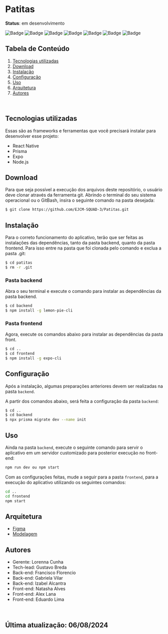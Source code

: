 # Patitas

**Status**: em desenvolvimento 

![Badge](https://img.shields.io/badge/React%20Native-20232A?style=for-the-badge&logo=react&logoColor=white)
![Badge](https://img.shields.io/badge/Prisma-3982CE?style=for-the-badge&logo=Prisma&logoColor=white)
![Badge](https://img.shields.io/badge/TypeScript-007ACC?style=for-the-badge&logo=typescript&logoColor=white)
![Badge](https://img.shields.io/badge/JavaScript-F7DF1E?style=for-the-badge&logo=javascript&logoColor=black)
![Badge](https://img.shields.io/badge/GIT-E44C30?style=for-the-badge&logo=git&logoColor=white)
![Badge](https://img.shields.io/badge/Expo-FFFFFF?style=for-the-badge&logo=expo&logoColor=000020)
![Badge](https://img.shields.io/badge/Node.js-43853D?style=for-the-badge&logo=node.js&logoColor=white)
 
## Tabela de Conteúdo

 1. [Tecnologias utilizadas](#tecnologias-utilizadas)
 2. [Download](#download)
 3. [Instalação](#instalação)
 4. [Configuração](#configuração)
 5. [Uso](#uso)
 6. [Arquitetura](#arquitetura)
 7. [Autores](#autores)

<br>

## Tecnologias utilizadas

Essas são as frameworks e ferramentas que você precisará instalar para desenvolver esse projeto:

 - React Native
 - Prisma
 - Expo
 - Node.js


## Download 

Para que seja possível a execução dos arquivos deste repositório, o usuário deve clonar através da ferramenta git. Abrindo o terminal do seu sistema operacional ou o GitBash, insira o seguinte comando na pasta desejada:

``` bash
$ git clone https://github.com/EJCM-SQUAD-3/Patitas.git
```


## Instalação 
Para o correto funcionamento do aplicativo, terão que ser feitas as instalações das dependências, tanto da pasta backend, quanto da pasta frontend. Para isso entre na pasta que foi clonada pelo comando e exclua a pasta .git:

``` bash
$ cd patitas
$ rm -r .git
```

### Pasta backend
Abra o seu terminal e execute o comando para instalar as dependências da pasta backend.

``` bash
$ cd backend
$ npm install -g lemon-pie-cli
```

### Pasta frontend
Agora, execute os comandos abaixo para instalar as dependências da pasta front.

``` bash
$ cd ..
$ cd frontend
$ npm install -g expo-cli
```


## Configuração
Após a instalação, algumas preparações anteriores devem ser realizadas na pasta `backend`.

A partir dos comandos abaixo, será feita a configuração da pasta `backend`:

``` bash
$ cd ..
$ cd backend
$ npx prisma migrate dev --name init
```


## Uso
Ainda na pasta `backend`, execute o seguinte comando para servir o aplicativo em um servidor customizado para posterior execução no front-end:

``` bash
npm run dev ou npm start
```

Com as configurações feitas, mude a seguir para a pasta `frontend`, para a execução do aplicativo utilizando os seguintes comandos:

``` bash
cd ..
cd frontend
npm start
```

## Arquitetura
- [Figma](https://www.figma.com/design/us05aUemXDfhue7Yoxio5c/Patitas---Alta-Fidelidade?t=S897FNvAHjf4G497-1)
- [Modelagem]()

## Autores
* Gerente: Lorenna Cunha
* Tech-lead: Gustavo Breda
* Back-end: Francisco Florencio
* Back-end: Gabriela Vilar
* Back-end: Izabel Alcantra
* Front-end: Natasha Alves
* Front-end: Alex Lana
* Front-end: Eduardo Lima

<br>

## Última atualização: 06/08/2024
